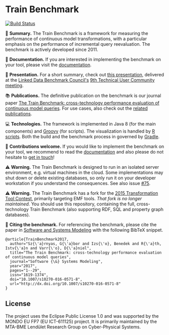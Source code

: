 # Train Benchmark

[![Build Status](https://travis-ci.org/FTSRG/trainbenchmark.svg?branch=master)](https://travis-ci.org/FTSRG/trainbenchmark)

:steam_locomotive: **Summary.** The Train Benchmark is a framework for measuring the performance of continuous model transformations, with a particular emphasis on the performance of incremental query reevaluation. The benchmark is actively developed since 2011.

:book: **Documentation.** If you are interested in implementing the benchmark on your tool, please visit the [documentation](docs/).

:movie_camera: **Presentation.** For a short summary, check out [this presentation](https://www.slideshare.net/szarnyasg/the-train-benchmark-crosstechnology-performance-evaluation-of-continuous-model-queries/), delivered at the [Linked Data Benchmark Council's](http://ldbcouncil.org/) [9th Technical User Community meeting](http://wiki.ldbcouncil.org/pages/viewpage.action?pageId=59277315).

:books: **Publications.** The definitive publication on the benchmark is our journal paper
[The Train Benchmark: cross-technology performance evaluation of continuous model queries](http://link.springer.com/article/10.1007/s10270-016-0571-8). For use cases, also check out the [related publications](https://github.com/FTSRG/publication-pages/wiki/Benchmarking-query-technologies-in-model-driven-scenarios).

:computer: **Technologies.** The framework is implemented in Java 8 (for the main components) and [Groovy](http://www.groovy-lang.org/) (for scripts). The visualization is handled by [R scripts](https://www.r-project.org/). Both the build and the benchmark process in governed by [Gradle](https://gradle.org/).

:wave: **Contributions welcome.** If you would like to implement the benchmark on your tool, we recommend to read the [documentation](docs/) and also please do not hesitate to [get in touch](https://github.com/szarnyasg)!

:warning: **Warning.** The Train Benchmark is designed to run in an isolated server environment, e.g. virtual machines in the cloud. Some implementations may shut down or delete existing databases, so only run it on your developer workstation if you understand the consequences. See also issue [#75](https://github.com/FTSRG/trainbenchmark/issues/75).

:warning: **Warning.** The Train Benchmark has a fork for the [2015 Transformation Tool Contest](https://github.com/FTSRG/trainbenchmark-ttc), primarily targeting EMF tools. _That fork is no longer maintained._ You should use this repository, containing the full, cross-technology Train Benchmark (also supporting RDF, SQL and property graph databases).

:page_facing_up: **Citing the benchmark.** For referencing the benchmark, please cite the paper in [Software and Systems Modeling](http://link.springer.com/article/10.1007/s10270-016-0571-8) with the following BibTeX snippet.

```
@article{TrainBenchmark2017,
  author="Sz{\'a}rnyas, G{\'a}bor and Izs{\'o}, Benedek and R{\'a}th, Istv{\'a}n and Varr{\'o}, D{\'a}niel",
  title="The Train Benchmark: cross-technology performance evaluation of continuous model queries",
  journal="Software {\&} Systems Modeling",
  year="2017",
  pages="1--29",
  issn="1619-1374",
  doi="10.1007/s10270-016-0571-8",
  url="http://dx.doi.org/10.1007/s10270-016-0571-8"
}
```

## License

The project uses the Eclipse Public License 1.0 and was supported by the MONDO EU FP7 (EU ICT-611125) project.
It is primarily maintained by the MTA-BME Lendület Research Group on Cyber-Physical Systems.
